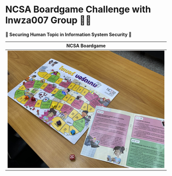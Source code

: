 # NCSA Boardgame Challenge with lnwza007 Group 🥷💥
**🤖 Securing Human Topic in Information System Security 🎲**

| NCSA Boardgame         |
:-----------------------:|
![NCSA Boardgame](img/NCSA%20Boardgame.jpg) |